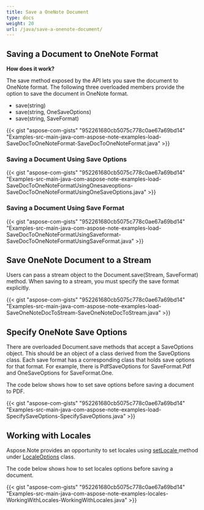 ```yaml
---
title: Save a OneNote Document
type: docs
weight: 20
url: /java/save-a-onenote-document/
---
```


## **Saving a Document to OneNote Format**
**How does it work?**

The save method exposed by the API lets you save the document to OneNote format. The following three overloaded members provide the option to save the document in OneNote format.

- save(string)
- save(string, OneSaveOptions)
- save(string, SaveFormat)

{{< gist "aspose-com-gists" "952261680cb5075c778c0ae67a69bd14" "Examples-src-main-java-com-aspose-note-examples-load-SaveDocToOneNoteFormat-SaveDocToOneNoteFormat.java" >}}
### **Saving a Document Using Save Options**
{{< gist "aspose-com-gists" "952261680cb5075c778c0ae67a69bd14" "Examples-src-main-java-com-aspose-note-examples-load-SaveDocToOneNoteFormatUsingOnesaveoptions-SaveDocToOneNoteFormatUsingOneSaveOptions.java" >}}
### **Saving a Document Using Save Format**
{{< gist "aspose-com-gists" "952261680cb5075c778c0ae67a69bd14" "Examples-src-main-java-com-aspose-note-examples-load-SaveDocToOneNoteFormatUsingSaveformat-SaveDocToOneNoteFormatUsingSaveFormat.java" >}}
## **Save OneNote Document to a Stream**
Users can pass a stream object to the Document.save(Stream, SaveFormat) method. When saving to a stream, you must specify the save format explicitly.

{{< gist "aspose-com-gists" "952261680cb5075c778c0ae67a69bd14" "Examples-src-main-java-com-aspose-note-examples-load-SaveOneNoteDocToStream-SaveOneNoteDocToStream.java" >}}
## **Specify OneNote Save Options**
There are overloaded Document.save methods that accept a SaveOptions object. This should be an object of a class derived from the SaveOptions class. Each save format has a corresponding class that holds save options for that format. For example, there is PdfSaveOptions for SaveFormat.Pdf and OneSaveOptions for SaveFormat.One.

The code below shows how to set save options before saving a document to PDF.

{{< gist "aspose-com-gists" "952261680cb5075c778c0ae67a69bd14" "Examples-src-main-java-com-aspose-note-examples-load-SpecifySaveOptions-SpecifySaveOptions.java" >}}
## **Working with Locales**
Aspose.Note provides an opportunity to set locales using [setLocale ](https://apireference.aspose.com/java/note/com.aspose.note/LocaleOptions#setLocale-java.util.Locale-)method under [LocaleOptions](https://apireference.aspose.com/java/note/com.aspose.note/LocaleOptions) class.

The code below shows how to set locales options before saving a document.

{{< gist "aspose-com-gists" "952261680cb5075c778c0ae67a69bd14" "Examples-src-main-java-com-aspose-note-examples-locales-WorkingWithLocales-WorkingWithLocales.java" >}}
